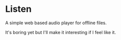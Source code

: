 # Listen

A simple web based audio player for offline files.

It's boring yet but I'll make it interesting if I feel like it.
